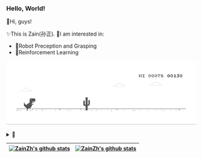 ### Hello, World!
👋Hi, guys! 

✨This is Zain(孙正).
🤔I am interested in:
- 🤖️Robot Preception and Grasping 
- 🧠Reinforcement Learning


![Dino](https://raw.githubusercontent.com/praveenscience/praveenscience/master/dino.gif)

<details>
<summary>🌱</summary>
<pre><code>
 <!--START_SECTION:waka-->
📅 **I'm Most Productive on Thursday** 

```text
Monday                   790 commits         █████░░░░░░░░░░░░░░░░░░░░   20.27 % 
Tuesday                  526 commits         ███░░░░░░░░░░░░░░░░░░░░░░   13.49 % 
Wednesday                616 commits         ████░░░░░░░░░░░░░░░░░░░░░   15.80 % 
Thursday                 1059 commits        ███████░░░░░░░░░░░░░░░░░░   27.17 % 
Friday                   625 commits         ████░░░░░░░░░░░░░░░░░░░░░   16.03 % 
Saturday                 201 commits         █░░░░░░░░░░░░░░░░░░░░░░░░   05.16 % 
Sunday                   81 commits          █░░░░░░░░░░░░░░░░░░░░░░░░   02.08 % 
```


📊 **This Week I Spent My Time On** 

```text
🕑︎ Time Zone: Asia/Shanghai

💬 Programming Languages: 
Python                   5 hrs 24 mins       █████████████████████████   99.32 % 
YAML                     2 mins              ░░░░░░░░░░░░░░░░░░░░░░░░░   00.68 % 
Text                     0 secs              ░░░░░░░░░░░░░░░░░░░░░░░░░   00.00 % 
PythonStub               0 secs              ░░░░░░░░░░░░░░░░░░░░░░░░░   00.00 % 

🔥 Editors: 
PyCharm                  5 hrs 26 mins       █████████████████████████   100.00 % 

💻 Operating System: 
Linux                    5 hrs 26 mins       █████████████████████████   100.00 % 
Mac                      0 secs              ░░░░░░░░░░░░░░░░░░░░░░░░░   00.00 % 
```

**I Mostly Code in Python** 

```text
Python                   17 repos            ████████████████░░░░░░░░░   62.96 % 
C++                      7 repos             ██████░░░░░░░░░░░░░░░░░░░   25.93 % 
JavaScript               2 repos             ██░░░░░░░░░░░░░░░░░░░░░░░   07.41 % 
Jupyter Notebook         1 repo              █░░░░░░░░░░░░░░░░░░░░░░░░   03.70 % 
```




 Last Updated on 26/07/2023 01:27:25 UTC
<!--END_SECTION:waka-->
</code></pre>
</details>



| <a href="https://github.com/ZainZh/github-readme-stats"><img align="center" src="https://github-readme-stats-an0fxpx8x-zainzh.vercel.app/api/top-langs/?username=ZainZh&layout=compact&show_icons=true&include_all_commits=true&theme=buefy&hide_border=true" alt="ZainZh's github stats" /></a> | <a href="https://github.com/ZainZh/github-readme-stats"><img align="center" src="https://github-readme-stats-an0fxpx8x-zainzh.vercel.app/api?username=ZainZh&show_icons=true&include_all_commits=true&theme=buefy&hide_border=true" alt="ZainZh's github stats" /></a> |
| ------------- | ------------- |

<!--
#### 
| <a href="https://github.com/ZainZh/github-readme-stats"><img align="center" src="https://github-readme-stats-an0fxpx8x-zainzh.vercel.app/api/top-langs/?username=ZainZh&layout=compact&show_icons=true&include_all_commits=true&theme=buefy&hide_border=true" alt="ZainZh's github stats" /></a> | <a href="https://github.com/ZainZh/github-readme-stats"><img align="center" src="https://github-readme-stats-an0fxpx8x-zainzh.vercel.app/api/wakatime?username=ZainZh&layout=compact&theme=buefy&hide_border=true&langs_count=8" /></a> |
| ------------- | ------------- |

#### 
| <a href="https://github.com/ZainZh/github-readme-stats"><img align="center" src="https://github-readme-stats-an0fxpx8x-zainzh.vercel.app/api?username=ZainZh&show_icons=true&include_all_commits=true&theme=buefy&hide_border=true" alt="ZainZh's github stats" /></a> | <a href="https://github.com/ZainZh/github-readme-stats"><img align="center" src="https://github-readme-streak-stats.herokuapp.com/?user=ZainZh&layout=compact&theme=buefy&hide_border=true" /></a> |
| --- | --- |
-->





<!--
**ZainZh/ZainZh** is a ✨ _special_ ✨ repository because its `README.md` (this file) appears on your GitHub profile.

Here are some ideas to get you started:

- 🔭 I’m currently working on ...
- 🌱 I’m currently learning ...
- 👯 I’m looking to collaborate on ...
- 🤔 I’m looking for help with ...
- 💬 Ask me about ...
- 📫 How to reach me: ...
- 😄 Pronouns: ...
- ⚡ Fun fact: ...
- <a href="https://github.com/ZainZh/github-readme-stats"><img align="center" src="https://github-readme-stats-an0fxpx8x-zainzh.vercel.app/api/wakatime?username=ZainZh&layout=compact&theme=buefy&hide_border=true&langs_count=8" /></a>
- #### 
|  | <a href="https://github.com/ZainZh/github-readme-stats"><img align="center" src="https://github-readme-streak-stats.herokuapp.com/?user=ZainZh&layout=compact&theme=buefy&hide_border=true" /></a> |
| --- | --- |

-->

